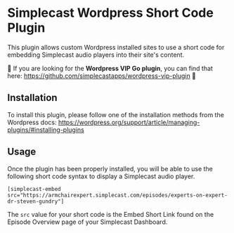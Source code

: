 # Simplecast Wordpress Short Code Plugin

This plugin allows custom Wordpress installed sites to use a short code for embedding Simplecast audio players into their site's content.

🚨 If you are looking for the **Wordpress VIP Go plugin**, you can find that here: https://github.com/simplecastapps/wordpress-vip-plugin 🚨

## Installation
To install this plugin, please follow one of the installation methods from the Wordpress docs: https://wordpress.org/support/article/managing-plugins/#installing-plugins

## Usage
Once the plugin has been properly installed, you will be able to use the following short code syntax to display a Simplecast audio player.

```[simplecast-embed src="https://armchairexpert.simplecast.com/episodes/experts-on-expert-dr-steven-gundry"]```

The `src` value for your short code is the Embed Short Link found on the Episode Overview page of your Simplecast Dashboard.

